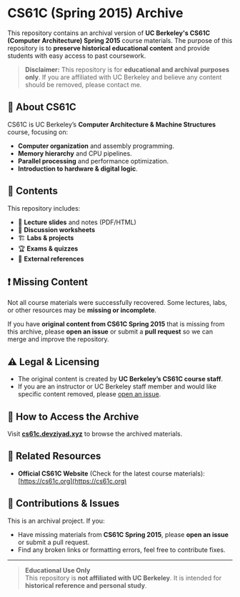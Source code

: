 # CS61C (Spring 2015) Archive

This repository contains an archival version of **UC Berkeley's CS61C (Computer Architecture) Spring 2015** course materials. The purpose of this repository is to **preserve historical educational content** and provide students with easy access to past coursework.

> **Disclaimer:** This repository is for **educational and archival purposes only**. If you are affiliated with UC Berkeley and believe any content should be removed, please contact me.

## 📌 About CS61C
CS61C is UC Berkeley’s **Computer Architecture & Machine Structures** course, focusing on:
- **Computer organization** and assembly programming.
- **Memory hierarchy** and CPU pipelines.
- **Parallel processing** and performance optimization.
- **Introduction to hardware & digital logic**.

## 📂 Contents
This repository includes:
- 📖 **Lecture slides** and notes (PDF/HTML)
- 📝 **Discussion worksheets**
- 🏗 **Labs & projects**
- 🏆 **Exams & quizzes**
- 🔗 **External references**

## ❗ Missing Content
Not all course materials were successfully recovered. Some lectures, labs, or other resources may be **missing or incomplete**.  

If you have **original content from CS61C Spring 2015** that is missing from this archive, please **open an issue** or submit a **pull request** so we can merge and improve the repository.

## ⚠️ Legal & Licensing
- The original content is created by **UC Berkeley’s CS61C course staff**.
- If you are an instructor or UC Berkeley staff member and would like specific content removed, please [open an issue](#).

## 🔗 How to Access the Archive
Visit **[cs61c.devziyad.xyz](https://cs61c.devziyad.xyz/)** to browse the archived materials.

## 🔗 Related Resources
- **Official CS61C Website** (Check for the latest course materials):  
  [https://cs61c.org](https://cs61c.org)

## 📢 Contributions & Issues
This is an archival project. If you:
- Have missing materials from **CS61C Spring 2015**, please **open an issue** or submit a pull request.
- Find any broken links or formatting errors, feel free to contribute fixes.

---

> **Educational Use Only**  
> This repository is **not affiliated with UC Berkeley**. It is intended for **historical reference and personal study**.
